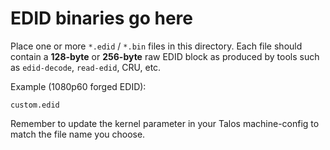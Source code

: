 # EDID binaries go here

Place one or more `*.edid` / `*.bin` files in this directory.
Each file should contain a **128-byte** or **256-byte** raw EDID block as
produced by tools such as `edid-decode`, `read-edid`, CRU, etc.

Example (1080p60 forged EDID):

```
custom.edid
```

Remember to update the kernel parameter in your Talos machine-config to
match the file name you choose. 
